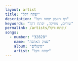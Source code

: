 ```yaml
---
layout: artist
title: "יפתח דקל"
description: "דף האמן יפתח דקל"
keywords: "שירים, מוזיקה, יפתח דקל"
permalink: /artists/יפתח-דקל/
songs:
  - number: "32828"
    name: "עמק האהבה"
    album: "סינגלים"
    artist: "יפתח דקל"
---
```

